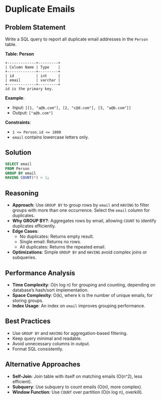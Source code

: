 # Duplicate Emails

## Problem Statement
Write a SQL query to report all duplicate email addresses in the `Person` table.

**Table: Person**
```
+-------------+---------+
| Column Name | Type    |
+-------------+---------+
| id          | int     |
| email       | varchar |
+-------------+---------+
id is the primary key.
```

**Example**:
- Input: `[[1, "a@b.com"], [2, "c@d.com"], [3, "a@b.com"]]`
- Output: `["a@b.com"]`

**Constraints**:
- `1 <= Person.id <= 1000`
- `email` contains lowercase letters only.

## Solution
```sql
SELECT email
FROM Person
GROUP BY email
HAVING COUNT(*) > 1;
```

## Reasoning
- **Approach**: Use `GROUP BY` to group rows by `email` and `HAVING` to filter groups with more than one occurrence. Select the `email` column for duplicates.
- **Why GROUP BY?**: Aggregates rows by email, allowing `COUNT` to identify duplicates efficiently.
- **Edge Cases**:
  - No duplicates: Returns empty result.
  - Single email: Returns no rows.
  - All duplicates: Returns the repeated email.
- **Optimizations**: Simple `GROUP BY` and `HAVING` avoid complex joins or subqueries.

## Performance Analysis
- **Time Complexity**: O(n log n) for grouping and counting, depending on database’s hash/sort implementation.
- **Space Complexity**: O(k), where k is the number of unique emails, for storing groups.
- **Index Usage**: An index on `email` improves grouping performance.

## Best Practices
- Use `GROUP BY` and `HAVING` for aggregation-based filtering.
- Keep query minimal and readable.
- Avoid unnecessary columns in output.
- Format SQL consistently.

## Alternative Approaches
- **Self-Join**: Join table with itself on matching emails (O(n^2), less efficient).
- **Subquery**: Use subquery to count emails (O(n), more complex).
- **Window Function**: Use `COUNT` over partition (O(n log n), overkill).